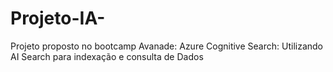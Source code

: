 # Projeto-IA-
Projeto proposto no bootcamp Avanade: Azure Cognitive Search: Utilizando AI Search para indexação e consulta de Dados
